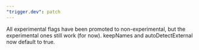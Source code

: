 ```yaml
---
"trigger.dev": patch
---
```


All experimental flags have been promoted to non-experimental, but the experimental ones still work (for now). keepNames and autoDetectExternal now default to true.

